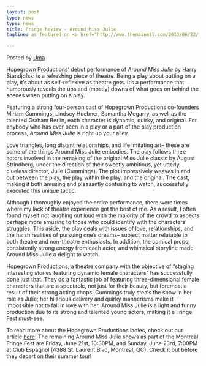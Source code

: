 ```yaml
---
layout: post
type: news
type: news
title: Fringe Review - Around Miss Julie 
tagline: as featured on <a href="http://www.themainmtl.com/2013/06/22/fringe-review-around-miss-julie/">The Main - Montreal</a>

---
```


Posted by [Uma](http://www.themainmtl.com/author/uma/)

[Hopegrown Productions](https://www.facebook.com/HopegrownProductions?fref=ts)’ debut performance of *Around Miss Julie* by Harry Standjofski is a refreshing piece of theatre. Being a play about putting on a play, it’s about as self-reflexive as theatre gets. It’s a performance that humorously reveals the ups and (mostly) downs of what goes on behind the scenes when putting on a play.

Featuring a strong four-person cast of Hopegrown Productions co-founders Miriam Cummings, Lindsey Huebner, Samantha Megarry, as well as the talented Graham Berlin, each character is dynamic, quirky, and original. For anybody who has ever been in a play or a part of the play production process, *Around Miss Julie* is right up your alley.

Love triangles, long distant relationships, and life imitating art– these are some of the things Around Miss Julie embodies. The play follows three actors involved in the remaking of the original Miss Julie classic by August Strindberg, under the direction of their sweetly ambitious, yet utterly clueless director, Julie (Cummings). The plot impressively weaves in and out between the play, the play within the play, and the original. The cast, making it both amusing and pleasantly confusing to watch, successfully executed this unique tactic.

Although I thoroughly enjoyed the entire performance, there were times where my lack of theatre experience got the best of me. As a result, I often found myself not laughing out loud with the majority of the crowd to aspects perhaps more amusing to those who could identify with the characters’ struggles. This aside, the play deals with issues of love, relationships, and the harsh realities of pursuing one’s dreams– subject matter relatable to both theatre and non-theatre enthusiasts. In addition, the comical props, consistently strong energy from each actor, and whimsical storyline made Around Miss Julie a delight to watch.

Hopegrown Productions, a theatre company with the objective of “staging interesting stories featuring dynamic female characters” has successfully done just that. They do a fantastic job of featuring three-dimensional female characters that are a spectacle, not just for their beauty, but foremost a result of their strong acting chops. Cummings truly steals the show in her role as Julie; her hilarious delivery and quirky mannerisms make it impossible not to fall in love with her. Around Miss Julie is a light and funny production due to its strong and talented young actors, making it a Fringe Fest must-see.

To read more about the Hopegrown Productions ladies, check out our article [here](http://www.themainmtl.com/2013/06/06/hopegrown-productions/)! The remaining Around Miss Julie shows as part of the Montreal Fringe Fest are Friday, June 21st, 10:30PM, and Sunday, June 23rd, 7:00PM at Club Espagnol (4388 St. Laurent Blvd, Montreal, QC). Check it out before they depart on their summer tour!